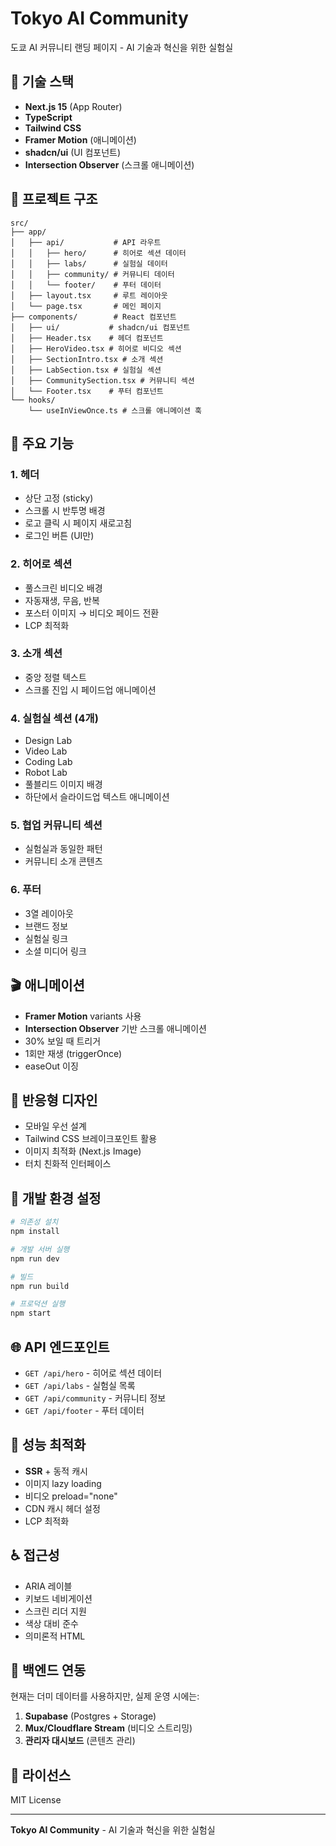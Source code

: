 # Tokyo AI Community

도쿄 AI 커뮤니티 랜딩 페이지 - AI 기술과 혁신을 위한 실험실

## 🚀 기술 스택

- **Next.js 15** (App Router)
- **TypeScript**
- **Tailwind CSS**
- **Framer Motion** (애니메이션)
- **shadcn/ui** (UI 컴포넌트)
- **Intersection Observer** (스크롤 애니메이션)

## 📁 프로젝트 구조

```
src/
├── app/
│   ├── api/           # API 라우트
│   │   ├── hero/      # 히어로 섹션 데이터
│   │   ├── labs/      # 실험실 데이터
│   │   ├── community/ # 커뮤니티 데이터
│   │   └── footer/    # 푸터 데이터
│   ├── layout.tsx     # 루트 레이아웃
│   └── page.tsx       # 메인 페이지
├── components/        # React 컴포넌트
│   ├── ui/           # shadcn/ui 컴포넌트
│   ├── Header.tsx    # 헤더 컴포넌트
│   ├── HeroVideo.tsx # 히어로 비디오 섹션
│   ├── SectionIntro.tsx # 소개 섹션
│   ├── LabSection.tsx # 실험실 섹션
│   ├── CommunitySection.tsx # 커뮤니티 섹션
│   └── Footer.tsx    # 푸터 컴포넌트
└── hooks/
    └── useInViewOnce.ts # 스크롤 애니메이션 훅
```

## 🎨 주요 기능

### 1. 헤더
- 상단 고정 (sticky)
- 스크롤 시 반투명 배경
- 로고 클릭 시 페이지 새로고침
- 로그인 버튼 (UI만)

### 2. 히어로 섹션
- 풀스크린 비디오 배경
- 자동재생, 무음, 반복
- 포스터 이미지 → 비디오 페이드 전환
- LCP 최적화

### 3. 소개 섹션
- 중앙 정렬 텍스트
- 스크롤 진입 시 페이드업 애니메이션

### 4. 실험실 섹션 (4개)
- Design Lab
- Video Lab  
- Coding Lab
- Robot Lab
- 풀블리드 이미지 배경
- 하단에서 슬라이드업 텍스트 애니메이션

### 5. 협업 커뮤니티 섹션
- 실험실과 동일한 패턴
- 커뮤니티 소개 콘텐츠

### 6. 푸터
- 3열 레이아웃
- 브랜드 정보
- 실험실 링크
- 소셜 미디어 링크

## 🎬 애니메이션

- **Framer Motion** variants 사용
- **Intersection Observer** 기반 스크롤 애니메이션
- 30% 보일 때 트리거
- 1회만 재생 (triggerOnce)
- easeOut 이징

## 📱 반응형 디자인

- 모바일 우선 설계
- Tailwind CSS 브레이크포인트 활용
- 이미지 최적화 (Next.js Image)
- 터치 친화적 인터페이스

## 🔧 개발 환경 설정

```bash
# 의존성 설치
npm install

# 개발 서버 실행
npm run dev

# 빌드
npm run build

# 프로덕션 실행
npm start
```

## 🌐 API 엔드포인트

- `GET /api/hero` - 히어로 섹션 데이터
- `GET /api/labs` - 실험실 목록
- `GET /api/community` - 커뮤니티 정보
- `GET /api/footer` - 푸터 데이터

## 🎯 성능 최적화

- **SSR** + 동적 캐시
- 이미지 lazy loading
- 비디오 preload="none"
- CDN 캐시 헤더 설정
- LCP 최적화

## ♿ 접근성

- ARIA 레이블
- 키보드 네비게이션
- 스크린 리더 지원
- 색상 대비 준수
- 의미론적 HTML

## 🔮 백엔드 연동

현재는 더미 데이터를 사용하지만, 실제 운영 시에는:

1. **Supabase** (Postgres + Storage)
2. **Mux/Cloudflare Stream** (비디오 스트리밍)
3. **관리자 대시보드** (콘텐츠 관리)

## 📄 라이선스

MIT License

---

**Tokyo AI Community** - AI 기술과 혁신을 위한 실험실